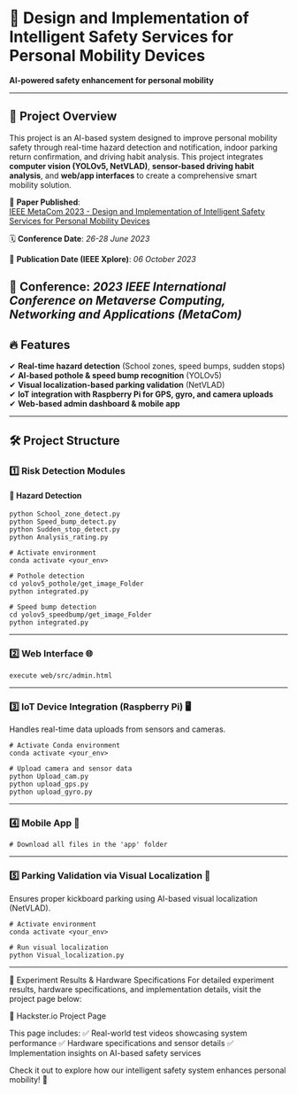 


# 🚀 Design and Implementation of Intelligent Safety Services for Personal Mobility Devices
**AI-powered safety enhancement for personal mobility**  

---

## 📌 Project Overview  
This project is an AI-based system designed to improve personal mobility safety through real-time hazard detection and notification, indoor parking return confirmation, and driving habit analysis.
This project integrates **computer vision (YOLOv5, NetVLAD)**, **sensor-based driving habit analysis**, and **web/app interfaces** to create a comprehensive smart mobility solution.  

📖 **Paper Published**:  
[IEEE MetaCom 2023 - Design and Implementation of Intelligent Safety Services for Personal Mobility Devices](https://ieeexplore.ieee.org/abstract/document/10271873) 

🗓 **Conference Date**: *26-28 June 2023*  

📅 **Publication Date (IEEE Xplore)**: *06 October 2023*  

📍 **Conference**: *2023 IEEE International Conference on Metaverse Computing, Networking and Applications (MetaCom)*
---

## 🔥 Features  
✔ **Real-time hazard detection** (School zones, speed bumps, sudden stops)  
✔ **AI-based pothole & speed bump recognition** (YOLOv5)  
✔ **Visual localization-based parking validation** (NetVLAD)  
✔ **IoT integration with Raspberry Pi for GPS, gyro, and camera uploads**  
✔ **Web-based admin dashboard & mobile app**  

---

## 🛠️ Project Structure  

### 1️⃣ Risk Detection Modules  

#### 🚦 Hazard Detection  
```
python School_zone_detect.py
python Speed_bump_detect.py
python Sudden_stop_detect.py
python Analysis_rating.py

# Activate environment
conda activate <your_env>

# Pothole detection
cd yolov5_pothole/get_image_Folder
python integrated.py

# Speed bump detection
cd yolov5_speedbump/get_image_Folder
python integrated.py
```
---

### 2️⃣ Web Interface 🌐

```
execute web/src/admin.html
```

---

### 3️⃣ IoT Device Integration (Raspberry Pi) 🖥️
Handles real-time data uploads from sensors and cameras.
```
# Activate Conda environment
conda activate <your_env>

# Upload camera and sensor data
python Upload_cam.py
python upload_gps.py
python upload_gyro.py
```

---
### 4️⃣ Mobile App 📱
```
# Download all files in the 'app' folder
```


---
### 5️⃣ Parking Validation via Visual Localization 📍
Ensures proper kickboard parking using AI-based visual localization (NetVLAD).
```
# Activate environment
conda activate <your_env>

# Run visual localization
python Visual_localization.py
```

---
🎥 Experiment Results & Hardware Specifications
For detailed experiment results, hardware specifications, and implementation details, visit the project page below:

🔗 Hackster.io Project Page

This page includes:
✅ Real-world test videos showcasing system performance
✅ Hardware specifications and sensor details
✅ Implementation insights on AI-based safety services

Check it out to explore how our intelligent safety system enhances personal mobility! 🚀

